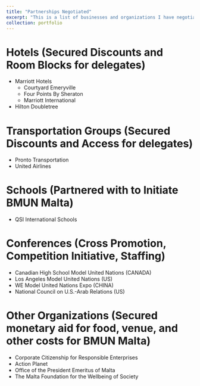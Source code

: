 ```yaml
---
title: "Partnerships Negotiated"
excerpt: "This is a list of businesses and organizations I have negotiated partnerships with as the VP of Business Partnerships for Berkeley Model United Nations."
collection: portfolio
---
```


Hotels (Secured Discounts and Room Blocks for delegates)
=====
* Marriott Hotels
  * Courtyard Emeryville
  * Four Points By Sheraton
  * Marriott International
* Hilton Doubletree


Transportation Groups (Secured Discounts and Access for delegates)
=====
* Pronto Transportation
* United Airlines

Schools (Partnered with to Initiate BMUN Malta)
=====
* QSI International Schools

Conferences (Cross Promotion, Competition Initiative, Staffing)
=====
* Canadian High School Model United Nations (CANADA)
* Los Angeles Model United Nations (US)
* WE Model United Nations Expo (CHINA)
* National Council on U.S.-Arab Relations (US)

Other Organizations (Secured monetary aid for food, venue, and other costs for BMUN Malta)
=====
* Corporate Citizenship for Responsible Enterprises
* Action Planet
* Office of the President Emeritus of Malta
* The Malta Foundation for the Wellbeing of Society
